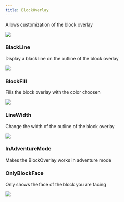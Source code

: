 ```yaml
---
title: BlockOverlay
---
```


Allows customization of the block overlay

<img src="https://i.imgur.com/1briJwY.png">

### BlackLine

Display a black line on the outline of the block overlay

<img src="https://i.imgur.com/qAD3YEt.png">

### BlockFill

Fills the block overlay with the color choosen

<img src="https://i.imgur.com/1briJwY.png">

### LineWidth

Change the width of the outline of the block overlay

<img src="https://i.imgur.com/unHxZW6.png">

### InAdventureMode

Makes the BlockOverlay works in adventure mode

### OnlyBlockFace

Only shows the face of the block you are facing

<img src="https://i.imgur.com/i0B0zkK.png">